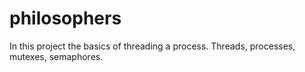 # philosophers


In this project the basics of threading a process.
Threads, processes, mutexes, semaphores.
